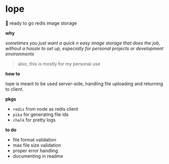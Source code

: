 # lope

🔮 ready to go redis image storage

**why**

_sometimes you just want a quick n easy image storage that does the job, without a hassle to set up, especially for personal projects or development environments_

> also, this is mostly for my personal use

**how to**

lope is meant to be used server-side, handling file uploading and returning to client.

**pkgs**

- `redis` from node as redis client
- `pika` for generating file ids
- `chalk` for pretty logs

**to do**

- file format validation
- max file size validation
- proper error handling
- documenting in readme
